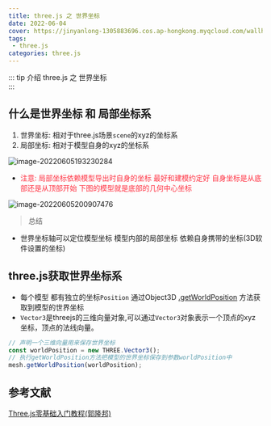 ```yaml
---
title: three.js 之 世界坐标
date: 2022-06-04
cover: https://jinyanlong-1305883696.cos.ap-hongkong.myqcloud.com/wallhaven-nmkyk1.jpg
tags:
 - three.js
categories: three.js
---
```


::: tip 介绍
three.js 之 世界坐标 <br>
:::

<!-- more -->

## 什么是世界坐标 和 局部坐标系

1. 世界坐标: 相对于three.js场景`scene`的xyz的坐标系
2. 局部坐标: 相对于模型自身的xyz的坐标系

![image-20220605193230284](https://jinyanlong-1305883696.cos.ap-hongkong.myqcloud.com/image-20220605193230284.png)

* <font color =#ff3040>注意: 局部坐标依赖模型导出时自身的坐标 最好和建模约定好 自身坐标是从底部还是从顶部开始 下图的模型就是底部的几何中心坐标</font>

![image-20220605200907476](https://jinyanlong-1305883696.cos.ap-hongkong.myqcloud.com/image-20220605200907476.png)

> 总结

* 世界坐标轴可以定位模型坐标 模型内部的局部坐标 依赖自身携带的坐标(3D软件设置的坐标)

## three.js获取世界坐标系

* 每个模型 都有独立的坐标`Position` 通过Object3D [.getWorldPosition](https://threejs.org/docs/index.html?q=obj#api/zh/core/Object3D.getWorldPosition) 方法获取到模型的世界坐标
* `Vector3`是threejs的三维向量对象,可以通过`Vector3`对象表示一个顶点的xyz坐标，顶点的法线向量。

```js
// 声明一个三维向量用来保存世界坐标
const worldPosition = new THREE.Vector3();
// 执行getWorldPosition方法把模型的世界坐标保存到参数worldPosition中
mesh.getWorldPosition(worldPosition);
```

##  参考文献

[Three.js零基础入门教程(郭隆邦)](http://www.yanhuangxueyuan.com/Three.js/)
